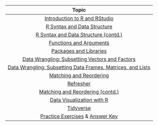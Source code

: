 | Topic  | 
|:------------------------:|
|[Introduction to R and RStudio](https://hbctraining.github.io/Intro-to-R/lessons/01_introR-R-and-RStudio.html) | 
| [R Syntax and Data Structure](https://hbctraining.github.io/Intro-to-R/lessons/02_introR-syntax-and-data-structures.html) | 
| [R Syntax and Data Structure (contd.)](https://hbctraining.github.io/Intro-to-R/lessons/02_introR-syntax-and-data-structures.html) | 
| [Functions and Arguments](https://hbctraining.github.io/Intro-to-R/lessons/03_introR-functions-and-arguments.html) | 
| [Packages and Libraries](https://hbctraining.github.io/Intro-to-R/lessons/03_introR-functions-and-arguments.html#packages-and-libraries) | 
| [Data Wrangling: Subsetting Vectors and Factors](https://hbctraining.github.io/Intro-to-R/lessons/04_introR-data-wrangling.html) | 
| [Data Wrangling: Subsetting Data Frames, Matrices, and Lists](https://hbctraining.github.io/Intro-to-R/lessons/05_introR-data-wrangling2.html) | 
| [Matching and Reordering](https://hbctraining.github.io/Intro-to-R/lessons/06_matching_reordering.html) | 
| [Refresher](https://hbctraining.github.io/Intro-to-R/lessons/animal_table.html) | 
| [Matching and Reordering (contd.)](https://hbctraining.github.io/Intro-to-R/lessons/06_matching_reordering.html#reordering-data-using-indices) | 
| [Data Visualization with R](https://hbctraining.github.io/Intro-to-R/lessons/07_ggplot2.html) | 
| [Tidyverse](https://hbctraining.github.io/Training-modules/Tidyverse_ggplot2/lessons/intro_tidyverse.html) | 
| [Practice Exercises](https://hbctraining.github.io/Intro-to-R/homework/Intro_to_R_hw.html) & [Answer Key](https://hbctraining.github.io/Intro-to-R/homework/Intro_to_R_key.html) |
